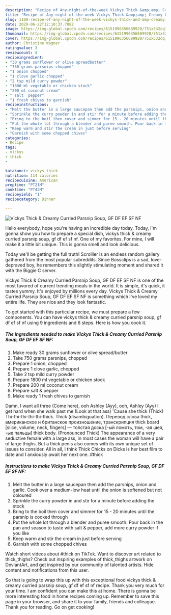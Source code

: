```yaml
---
description: "Recipe of Any-night-of-the-week Vickys Thick &amp;amp; Creamy Curried Parsnip Soup, GF DF EF SF NF"
title: "Recipe of Any-night-of-the-week Vickys Thick &amp;amp; Creamy Curried Parsnip Soup, GF DF EF SF NF"
slug: 1100-recipe-of-any-night-of-the-week-vickys-thick-and-amp-creamy-curried-parsnip-soup-gf-df-ef-sf-nf
date: 2020-06-22T12:10:37.708Z
image: https://img-global.cpcdn.com/recipes/6151996356689920/751x532cq70/vickys-thick-creamy-curried-parsnip-soup-gf-df-ef-sf-nf-recipe-main-photo.jpg
thumbnail: https://img-global.cpcdn.com/recipes/6151996356689920/751x532cq70/vickys-thick-creamy-curried-parsnip-soup-gf-df-ef-sf-nf-recipe-main-photo.jpg
cover: https://img-global.cpcdn.com/recipes/6151996356689920/751x532cq70/vickys-thick-creamy-curried-parsnip-soup-gf-df-ef-sf-nf-recipe-main-photo.jpg
author: Christine Wagner
ratingvalue: 3
reviewcount: 4
recipeingredient:
- "30 grams sunflower or olive spreadbutter"
- "750 grams parsnips chopped"
- "1 onion chopped"
- "1 clove garlic chopped"
- "2 tsp mild curry powder"
- "1800 ml vegetable or chicken stock"
- "200 ml coconut cream"
- " salt  pepper"
- "1 fresh chives to garnish"
recipeinstructions:
- "Melt the butter in a large saucepan then add the parsnips, onion and garlic. Cook over a medium-low heat until the onion is softened but not coloured"
- "Sprinkle the curry powder in and stir for a minute before adding the stock"
- "Bring to the boil then cover and simmer for 15 - 20 minutes until the parsnip is cooked through"
- "Put the whole lot through a blender and puree smooth. Pour back in the pan and season to taste with salt &amp; pepper, add more curry powder if you like"
- "Keep warm and stir the cream in just before serving"
- "Garnish with some chopped chives"
categories:
- Recipe
tags:
- vickys
- thick
- 

katakunci: vickys thick  
nutrition: 114 calories
recipecuisine: American
preptime: "PT21M"
cooktime: "PT42M"
recipeyield: "1"
recipecategory: Dinner

---
```



![Vickys Thick &amp; Creamy Curried Parsnip Soup, GF DF EF SF NF](https://img-global.cpcdn.com/recipes/6151996356689920/751x532cq70/vickys-thick-creamy-curried-parsnip-soup-gf-df-ef-sf-nf-recipe-main-photo.jpg)

Hello everybody, hope you're having an incredible day today. Today, I'm gonna show you how to prepare a special dish, vickys thick &amp; creamy curried parsnip soup, gf df ef sf nf. One of my favorites. For mine, I will make it a little bit unique. This is gonna smell and look delicious.

Today we&#39;ll be getting the full truth! Scrolller is an endless random gallery gathered from the most popular subreddits. Since Bossclips is a sad, love-depraved boy, he remembers this slightly stimulating moment and shared it with the Biggie C server.

Vickys Thick &amp; Creamy Curried Parsnip Soup, GF DF EF SF NF is one of the most favored of current trending meals in the world. It is simple, it's quick, it tastes yummy. It's enjoyed by millions every day. Vickys Thick &amp; Creamy Curried Parsnip Soup, GF DF EF SF NF is something which I've loved my entire life. They are nice and they look fantastic.


To get started with this particular recipe, we must prepare a few components. You can have vickys thick &amp; creamy curried parsnip soup, gf df ef sf nf using 9 ingredients and 6 steps. Here is how you cook it.

<!--inarticleads1-->

##### The ingredients needed to make Vickys Thick &amp; Creamy Curried Parsnip Soup, GF DF EF SF NF:

1. Make ready 30 grams sunflower or olive spread/butter
1. Take 750 grams parsnips, chopped
1. Prepare 1 onion, chopped
1. Prepare 1 clove garlic, chopped
1. Take 2 tsp mild curry powder
1. Prepare 1800 ml vegetable or chicken stock
1. Prepare 200 ml coconut cream
1. Prepare  salt &amp; pepper
1. Make ready 1 fresh chives to garnish


Damn, I want all three (Come here), ooh Ashley (Ayy), ooh, Ashley (Ayy) I get hard when she walk past me (Look at that ass) &#39;Cause she thick (Thick) Thi-thi-thi-thi-thi-thick. Thick (disambiguation). Перевод слова thick, американское и британское произношение, транскрипция thick board [slice, volume, neck, fingers] — толстая доска [-ый ломоть, том, -ая шея, -ые пальцы] thick body. (Pronounced Thick) The appearance of a very seductive female with a large ass, in most cases the woman will have a pair of large thighs. But a thick penis also comes with its own unique set of issues to consider. All in all, I think Thick Chicks on Dicks is her best film to date and I anxiously await her next one. #thick 

<!--inarticleads2-->

##### Instructions to make Vickys Thick &amp; Creamy Curried Parsnip Soup, GF DF EF SF NF:

1. Melt the butter in a large saucepan then add the parsnips, onion and garlic. Cook over a medium-low heat until the onion is softened but not coloured
1. Sprinkle the curry powder in and stir for a minute before adding the stock
1. Bring to the boil then cover and simmer for 15 - 20 minutes until the parsnip is cooked through
1. Put the whole lot through a blender and puree smooth. Pour back in the pan and season to taste with salt &amp; pepper, add more curry powder if you like
1. Keep warm and stir the cream in just before serving
1. Garnish with some chopped chives


Watch short videos about #thick on TikTok. Want to discover art related to thick_thighs? Check out inspiring examples of thick_thighs artwork on DeviantArt, and get inspired by our community of talented artists. Hide content and notifications from this user. 

So that is going to wrap this up with this exceptional food vickys thick &amp; creamy curried parsnip soup, gf df ef sf nf recipe. Thank you very much for your time. I am confident you can make this at home. There is gonna be more interesting food in home recipes coming up. Remember to save this page in your browser, and share it to your family, friends and colleague. Thank you for reading. Go on get cooking!
